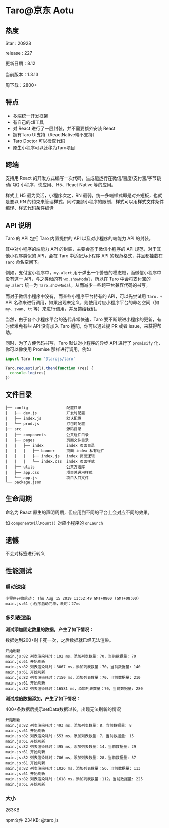 # Taro@京东 Aotu

## 热度

Star : 20928

release : 227

更新日期：8.12

当前版本：1.3.13

周下载：2800+

## 特点

- 多端统一开发框架
- 有自己的cli工具
- 对 React 进行了一层封装，并不需要额外安装 React
- 拥有Taro UI支持（ReactNative端不支持）
- Taro Doctor 可以检查代码
- 原生小程序可以迁移为Taro项目

## 跨端

支持用 React 的开发方式编写一次代码，生成能运行在微信/百度/支付宝/字节跳动/ QQ 小程序、快应用、H5、React Native 等的应用。

样式上 H5 最为灵活，小程序次之，RN 最弱，统一多端样式即是对齐短板，也就是要以 RN 的约束来管理样式，同时兼顾小程序的限制，样式可以用样式文件条件编译、样式代码条件编译

## API 说明

Taro 的 API 包括 Taro 内置提供的 API 以及对小程序的端能力 API 的封装。

其中对小程序的端能力 API 的封装，主要会基于微信小程序的 API 规范，对于其他小程序类似的 API，会在 Taro 中适配为小程序 API 的规范格式，并且都挂载在 `Taro` 命名空间下。

例如，支付宝小程序中，`my.alert` 用于弹出一个警告的模态框，而微信小程序中没有这一 API，与之类似的有 `wx.showModal`，所以在 Taro 中会将支付宝的 `my.alert` 统一为 `Taro.showModal`，从而减少一些跨平台兼容代码的书写。

而对于微信小程序中没有，而某些小程序平台特有的 API，可以先尝试用 `Taro.` + API 名称来进行调用，如果出现未定义，则使用对应小程序平台的命名空间（如 `my`、`swan`、`tt` 等）来进行调用，并反馈给我们。

当然，由于各个小程序平台的迭代非常快速，Taro 要不断跟进小程序的更新，有时候难免有些 API 没有加入 Taro 适配，你可以通过提 PR 或者 issue，来获得帮助。

同时，为了方便代码书写，Taro 默认对小程序的异步 API 进行了 `promisify` 化，你可以像使用 Promise 那样进行调用，例如

```js
import Taro from '@tarojs/taro'

Taro.request(url).then(function (res) {
  console.log(res)
})
```

## 文件目录

```
├── config                 配置目录
|   ├── dev.js             开发时配置
|   ├── index.js           默认配置
|   └── prod.js            打包时配置
├── src                    源码目录
|   ├── components         公共组件目录
|   ├── pages              页面文件目录
|   |   ├── index          index 页面目录
|   |   |   ├── banner     页面 index 私有组件
|   |   |   ├── index.js   index 页面逻辑
|   |   |   └── index.css  index 页面样式
|   ├── utils              公共方法库
|   ├── app.css            项目总通用样式
|   └── app.js             项目入口文件
└── package.json
```

## 生命周期

命名为 React 原生的声明周期，但应用到不同的平台上会对应不同的效果。

如 `componentWillMount()` 对应小程序的 `onLaunch`

## 遗憾

不会对标签进行转义

## 性能测试

### 启动速度

```
小程序开始启动： Thu Aug 15 2019 11:52:49 GMT+0800 (GMT+08:00)
main.js:61 小程序启动完毕，耗时：27ms
```

### 多列表渲染

**测试添加固定数量的数据，产生了如下情况：**

数据达到200+时卡死一次，之后数据就已经无法渲染。

```
开始刷新
main.js:82 列表渲染耗时：192 ms，添加列表数量：70，当前数据量: 70
main.js:61 开始刷新
main.js:82 列表渲染耗时：3067 ms，添加列表数量：70，当前数据量: 140
main.js:61 开始刷新
main.js:82 列表渲染耗时：7150 ms，添加列表数量：70，当前数据量: 210
main.js:61 开始刷新
main.js:82 列表渲染耗时：16581 ms，添加列表数量：70，当前数据量: 280
```

**测试成倍数据添加，产生了如下情况：**

400+条数据后提示setData数据过长，出现无法刷新的情况

```
开始刷新
main.js:82 列表渲染耗时：493 ms，添加列表数量：8，当前数据量: 8
main.js:61 开始刷新
main.js:82 列表渲染耗时：553 ms，添加列表数量：7，当前数据量: 15
main.js:61 开始刷新
main.js:82 列表渲染耗时：495 ms，添加列表数量：14，当前数据量: 29
main.js:61 开始刷新
main.js:82 列表渲染耗时：786 ms，添加列表数量：28，当前数据量: 57
main.js:61 开始刷新
main.js:82 列表渲染耗时：1026 ms，添加列表数量：56，当前数据量: 113
main.js:61 开始刷新
main.js:82 列表渲染耗时：1618 ms，添加列表数量：112，当前数据量: 225
main.js:61 开始刷新
```

### 大小

263KB

npm文件 234KB: @taro.js